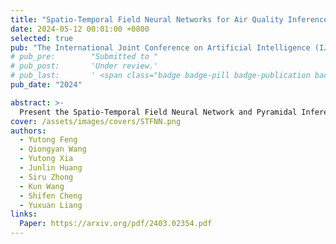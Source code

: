 ```yaml
---
title: "Spatio-Temporal Field Neural Networks for Air Quality Inference"
date: 2024-05-12 00:01:00 +0800
selected: true
pub: "The International Joint Conference on Artificial Intelligence (IJCAI)"
# pub_pre:        "Submitted to "
# pub_post:       'Under review.'
# pub_last:       ' <span class="badge badge-pill badge-publication badge-success">Spotlight</span>'
pub_date: "2024"

abstract: >-
  Present the Spatio-Temporal Field Neural Network and Pyramidal Inference framework, which integrate field and graph perspectives to achieve state-of-the-art nationwide air quality inference in Mainland China.
cover: /assets/images/covers/STFNN.png
authors:
  - Yutong Feng
  - Qiongyan Wang
  - Yutong Xia
  - Junlin Huang
  - Siru Zhong
  - Kun Wang
  - Shifen Cheng
  - Yuxuan Liang
links:
  Paper: https://arxiv.org/pdf/2403.02354.pdf
---
```

